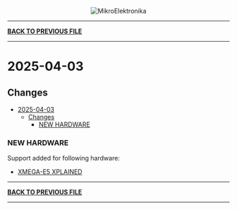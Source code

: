 <p align="center">
  <img src="http://www.mikroe.com/img/designs/beta/logo_small.png?raw=true" alt="MikroElektronika"/>
</p>

---

**[BACK TO PREVIOUS FILE](../changelog.md)**

---

# 2025-04-03

## Changes

- [2025-04-03](#2025-04-03)
  - [Changes](#changes)
    - [NEW HARDWARE](#new-hardware)

### NEW HARDWARE

Support added for following hardware:

+ [XMEGA-E5 XPLAINED](https://www.microchip.com/en-us/development-tool/ATXMEGAE5-XPLD)

---

**[BACK TO PREVIOUS FILE](../changelog.md)**

---
